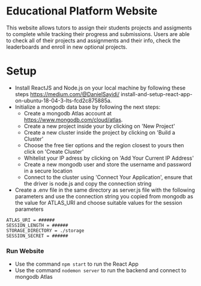 # Educational Platform Website

This website allows tutors to assign their students projects and assigments to complete while tracking their progress and submissions. Users are able to check all of their projects and assignments and their info, check the leaderboards and enroll in new optional projects.

# Setup

- Install ReactJS and Node.js on your local machine by following these steps https://medium.com/@DanielSayidi/
  install-and-setup-react-app-on-ubuntu-18-04-3-lts-fcd2c875885a.
- Initialize a mongodb data base by following the next steps:
  - Create a mongodb Atlas account at https://www.mongodb.com/cloud/atlas.
  - Create a new project inside your by clicking on 'New Project'
  - Create a new cluster inside the project by clicking on 'Build a Cluster'
  - Choose the free tier options and the region closest to yours then click on 'Create Cluster'
  - Whitelist your IP adress by clicking on 'Add Your Current IP Address'
  - Create a new mongodb user and store the username and password in a secure location
  - Connect to the cluster using 'Connect Your Application', ensure that the driver is node.js and copy the connection string
- Create a .env file in the same directory as server.js file with the following parameters and use the connection string you copied from mongodb as the value for ATLAS_URI and choose suitable values for the session parameters

```
ATLAS_URI = ######
SESSION_LENGTH = ######
STORAGE_DIRECTORY = ./storage
SESSION_SECRET = ######
```

### Run Website

- Use the command `npm start` to run the React App
- Use the command `nodemon server` to run the backend and connect to mongodb Atlas
